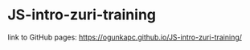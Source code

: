 # JS-intro-zuri-training

link to GitHub pages:
<https://ogunkapc.github.io/JS-intro-zuri-training/>
